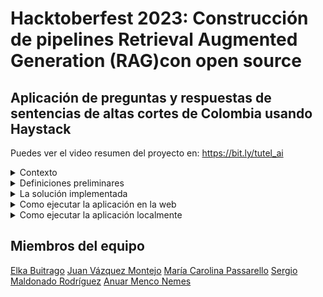 # Hacktoberfest 2023: Construcción de pipelines Retrieval Augmented Generation (RAG)con open source 


## Aplicación de preguntas y respuestas de sentencias de altas cortes de Colombia usando Haystack 

Puedes ver el video resumen del proyecto en: https://bit.ly/tutel_ai

<details>
  <summary>  Contexto </summary>

Colombia es un Estado Social de Derecho, se divide el poder en las clásicas 3 ramas del poder público; ejecutivo, legislativo, judicial, más otros órganos como la Procuraduría y Contraloría.

La Rama Judicial resuelve las controversias que se dan entre los ciudadanos, sea de carácter civil, administrativo, familiar, laboral, agrario, etcétera.

Dentro de la Constitución de 1991 se incluyó la Acción de tutela, [que tiene equivalentes en otros países](https://repository.unilibre.edu.co/bitstream/handle/10901/23071/LA%20ACCI%C3%93N%20DE%20TUTELA%20COMPARADA%20CON%20OTROS%20PROCEDIMIENTOS%20DE%20AMPARO%20ESTABLECIDOS%20EN%20AM%C3%89RICA%20LATINA.pdf?sequence=2), la cual mediante un trámite de 10 días hábiles resuelve la protección de derechos fundamentales, tales como: salud, vida, educación, acceso a la información, dignidad.

Si una persona siente o cree que se le viola o vulnera un derecho necesita, o contratar un abogado, recurrir a la defensoría del pueblo o a un consultorio jurídico de una universidad. Muchas veces contratar a un abogado es ya una barrera a la administración de justicia si el interesado no puede costearse los honorarios. La defensoría del pueblo que ofrece asesoría gratuita, esta congestionada por la cantidad de usuarios necesitados. Los consultorios jurídicos de universidades cesan la atención durante el período de vacaciones de los estudiantes.

Aunque se exhorta a los jueces redacción de sentencias de [lectura fácil](https://www.ambitojuridico.com/noticias/administrativo/congreso-crearia-formato-de-sentencias-de-lectura-facil) , es inevitable el uso de tecnicismo, y las personas no abogadas no sabrían a cuales sentencias prestarle atención entre el mar de jurisprudencia.

Por lo anterior, una aplicación de preguntas y respuestas (QA) es valiosa para una persona que se cree inmersa en una circunstancia de violación de derechos porque puede, con solo consignar lo que le pasa -los hechos- , conocer si previamente, alguna sentencia ha protegido un derecho fundamental en un caso similar.

</details>

<details>
  <summary>  Definiciones preliminares </summary>

## Construccion del ETL y RAG pipelines  
RAG (Retrieval-Augmented Generation) es un patrón de diseño/framework de Inteligencia Artificial diseñado para mejorar el rendimiento de los Grandes Modelos de Lenguaje (LLM). Su objetivo principal es proporcionar información precisa y verificable sin incurrir en altos costos computacionales o financieros asociados con el entrenamiento continuo de los modelos de lenguaje en nuevos datos.
La necesidad de RAG surgió debido a las limitaciones inherentes a los LLM. Aunque estos modelos son poderosos y capaces de generar respuestas impactantes, a menudo carecen de precisión y exactitud. Los LLM pueden entender las relaciones estadísticas entre las palabras, pero el significado real de estas palabras a menudo se pierde en el proceso. Además, los LLM a veces proporcionan información aleatoria y no relacionada en respuesta a consultas, también conocida como alucinaciones.

</details>
<details>
  <summary> La solución implementada</summary>

### Objetivo:

Desarrollo de una aplicación para realizar preguntas relacionadas a decisiones y  jurisprudencia de las cortes de Colombia usando Haystack como framework de desarrollo de aplicaciones de uso de modelos grandes de lenguaje  (LLM) y Chainlit como herramienta de construcción de la interfaz de usuario final. 
 
<br></br>

 ![Estructura de Q-A con Haystack para el proyecto](images/DIAGRAMAQARELATORIA.png)

<br></br>
Para esta implementación se ha usado las siguientes plataformas/tecnologías/frameworks:  
Python, [Ploomber](https://ploomber.io/),`[FAISS](https://faiss.ai/index.html), [Haystack](https://haystack.deepset.ai/), [Chainlit](https://docs.chainlit.io/get-started/overview), [Docker](https://www.docker.com/), [Poetry](https://python-poetry.org/), [Miniconda](https://docs.conda.io/projects/miniconda/en/latest/)


#### Conjunto de datos Fuente:
- Subconjunto de sentencias de la relatoría de cortes de Colombia: 
[Relatorìa de Colombia](https://www.corteconstitucional.gov.co/relatoria/)
- Licencia: Pública por ser decisiones judiciales y su uso sería equivalente a la [licencia GNU 3.0](https://es.wikipedia.org/wiki/GNU_General_Public_License)

#### Implementación
Se ha realizado una primera etapa de implementación y se espera continuar en un segunda etapa

El alcance de la solución de esta primera etapa incluye:  

- Uso de un subconjunto de 34 sentencias representativas del año 2022
- Uso de la biblioteca FAISS para almacenar los documentos de sentencia indexados y vectorizados
- Uso de GPT-4 de OpenAI como modelo de lenguaje grande para hacer preguntas sobre el conjunto de sentencias
- Desarrollo de un script que descarga las sentencias de la corte desde el sitio web de la relatoría en formato RTF y las transforma en archivos de texto
- Desarrollo de un script que indexa y almacena las sentencias en un FAISS Document Store usando Haystack como framework
- Desarrollo de un script que carga el FAISS Document Store previamente generado para realizar preguntas usando Haystack como framework
- Desarrollo de un aplicación Chainlit para interfaz de usuario final
- Creación de un contenedor de Docker que encapsula la solución a ser desplegada en la nube de Ploomber
- Creación de un pipeline de Ploomber para desplegar la solución a la nube de Ploomber

Este repositorio mantiene tanto los scripts mencionados anteriormente como los archivos asociados al FAISS Document Store con las sentencias seleccionadas como prueba, estos son: *Faiss_document_store.db, my_index.faiss y my_config.json*

#### El repositorio se ha organizado en las carpetas

![Organizacion](images/carpetas.png). 

- En la carpeta **notebooks** se encuentran los notebooks preliminares a la creación de los scripts 
- En la carpeta **src/app** se encuentra el script *app.py*, que contiene tanto   el script  que realiza las preguntas, construido con Haystack, como la interfaz de usuario construida usando Chaintlit.
- En la carpeta **etl** se encuentra el script *extract.py* que realiza la descarga de las sentencias del sitio web de la relatoria, en formato rtf y los convierte a documentos en formato texto.
- En la carpeta **indexing_QA**, se encuentran los scripts *indexing_documents.py* y *qa_generation.py*, los cuales realizan por separado los procesos de creación del Document Store con la indexacion de las sentencias y el proceso de preguntas 


</details>

<details>
  <summary>  Como ejecutar la aplicación en la web </summary>
<p> </p>

La aplicación se encuentra desplegada en la plataforma de **Ploomber**  
Se puede acceder en el enlace: [Tutelai](https://proud-bird-8701.ploomberapp.io/)
<p> </p>
</details>

<details>
  <summary>  Como ejecutar la aplicación localmente </summary>  

### Instalación y Configuración

Se puede ejecutar por separado,la aplicación de preguntas, el proceso de generación del Document Store o el proceso de descarga de sentencias desde el sitio de la relatoria de Colombia.

<p></p>
Para la ejecución de la aplicación de preguntas se requiere:

- Que en la carpeta **src/app** existan los archivos correspondientes al Document Store de prueba: *faiss_document_store.db, my_config.json y my_index.faiss*
- La configuración del archivo de .env con la API Key de Open AI

Este repositorio contiene un FAISS Document Store, por lo que en principio, no es necesario ejecutar los procesos de descarga de sentencias ni de generación de Document Store.  

Una vez se haya descargado el repositorio, se puede hacer la configuración mediante *Poetry* o instalando las dependencias desde el archivo *requirements.txt*.

#### Instalación con Poetry

Se asume que ya se tiene instalada Miniconda o Anaconda para crear el entorno.
(consultar el [Setup](https://github.com/MentoriaPloomber/RAG_HayStack_QA/blob/main/setup-espanol.md))

1. Creando nuevo entorno en la carpeta donde se encuentra el repositorio del proyecto
  ```console
    conda create --name tutelai python=3.10
  ```

2. Activando el entorno
  ```console
    conda activate tutelai 
  ```
3. Instalando poetry 
  ```console
    pip install poetry
  ```

4. Instalando dependencies
  ```console
    poetry install
  ```

### Ejecución de la aplicación Chainlit, interfaz de usuario para las preguntas

Una vez se haya hecho la instalación del entorno con las dependencias, se puede ejecutar la aplicación de preguntas con el FAISS Document Store de prueba que incluye este repositorio

1. Configurando la API key de OpenAI  
   En la carpeta **src/app**, crear el archivo .env e incluir la variable con el API key   
 
  ```console
     OPENAI_API_KEY='<id>'
  ```
2. Ejecutando la aplicacion Chainlit localmente
   En la carpeta src/app ejecutar: 
  ```console
     chainlit run app.py -w
  ```
  Esto abrirá una pestaña en el navegador con la interfaz donde se podrán escribir las preguntas.   

  **Ejemplos de preguntas:**  
  - ¿Como se viola el derecho al trabajo?  
  - ¿Las tutelas protegen la diversidad sexual?  

### Ejecución de la descarga de las sentencias de la relatoria

Para poder ejecutar la descarga automática de las sentencias, en la carpeta **src/etl**, ejecutar   

  ```console
     extract.py
  ```
Este genera un carpeta con las sentencias en formato .txt las cuales son el insumo para la indexación y creación del FAISS Document Store

### Ejecución de la creación del Document Store

Para poder ejecutar la creación del FAISS Document Store, en la carpeta **src/indexing_QA**, ejecutar 
  ```console
     indexing_documents.py
  ```
Este script toma como insumo la carpeta de sentencias en formato .txt creada por el script de descarga de las sentencias *extract.py* y genera los archivos que son insumo para la aplicación de preguntas y respuestas: *faiss_document_store.db, my_config.json y my_index.faiss*  

</details>

## Miembros del equipo

[Elka Buitrago](https://github.com/elkabuitrago)
[Juan Vázquez Montejo](https://github.com/juanvazqmont)
[María Carolina Passarello](https://github.com/caropass)
[Sergio Maldonado Rodríguez](https://github.com/SergioRodMa)
[Anuar Menco Nemes](https://github.com/anuarmenco) 